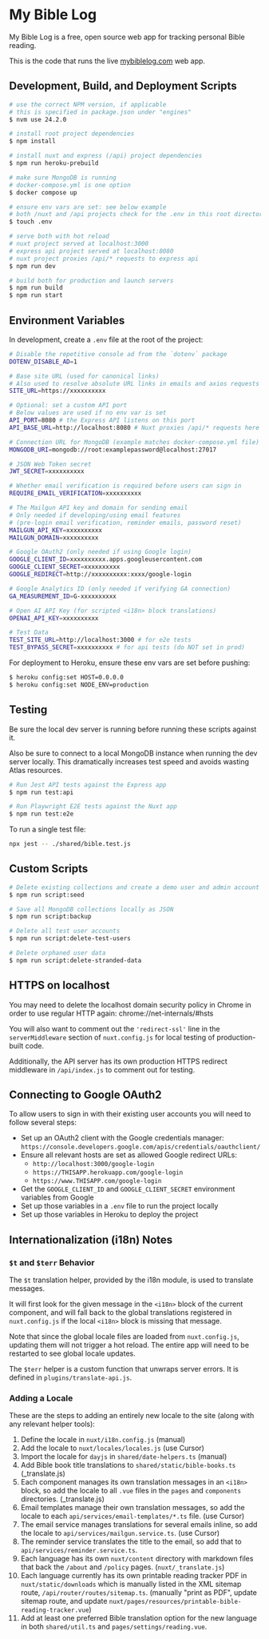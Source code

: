 # My Bible Log

My Bible Log is a free, open source web app for tracking personal Bible reading.

This is the code that runs the live [mybiblelog.com](https://www.mybiblelog.com/) web app.

## Development, Build, and Deployment Scripts

```bash
# use the correct NPM version, if applicable
# this is specified in package.json under "engines"
$ nvm use 24.2.0

# install root project dependencies
$ npm install

# install nuxt and express (/api) project dependencies
$ npm run heroku-prebuild

# make sure MongoDB is running
# docker-compose.yml is one option
$ docker compose up

# ensure env vars are set: see below example
# both /nuxt and /api projects check for the .env in this root directory
$ touch .env

# serve both with hot reload
# nuxt project served at localhost:3000
# express api project served at localhost:8080
# nuxt project proxies /api/* requests to express api
$ npm run dev

# build both for production and launch servers
$ npm run build
$ npm run start
```

## Environment Variables

In development, create a `.env` file at the root of the project:

```bash
# Disable the repetitive console ad from the `dotenv` package
DOTENV_DISABLE_AD=1

# Base site URL (used for canonical links)
# Also used to resolve absolute URL links in emails and axios requests
SITE_URL=https://xxxxxxxxxx

# Optional: set a custom API port
# Below values are used if no env var is set
API_PORT=8080 # the Express API listens on this port
API_BASE_URL=http://localhost:8080 # Nuxt proxies /api/* requests here

# Connection URL for MongoDB (example matches docker-compose.yml file)
MONGODB_URI=mongodb://root:examplepassword@localhost:27017

# JSON Web Token secret
JWT_SECRET=xxxxxxxxxx

# Whether email verification is required before users can sign in
REQUIRE_EMAIL_VERIFICATION=xxxxxxxxxx

# The Mailgun API key and domain for sending email
# Only needed if developing/using email features
# (pre-login email verification, reminder emails, password reset)
MAILGUN_API_KEY=xxxxxxxxxx
MAILGUN_DOMAIN=xxxxxxxxxx

# Google OAuth2 (only needed if using Google login)
GOOGLE_CLIENT_ID=xxxxxxxxxx.apps.googleusercontent.com
GOOGLE_CLIENT_SECRET=xxxxxxxxxx
GOOGLE_REDIRECT=http://xxxxxxxxxx:xxxx/google-login

# Google Analytics ID (only needed if verifying GA connection)
GA_MEASUREMENT_ID=G-xxxxxxxxxx

# Open AI API Key (for scripted <i18n> block translations)
OPENAI_API_KEY=xxxxxxxxxx

# Test Data
TEST_SITE_URL=http://localhost:3000 # for e2e tests
TEST_BYPASS_SECRET=xxxxxxxxxx # for api tests (do NOT set in prod)
```

For deployment to Heroku, ensure these env vars are set before pushing:

```bash
$ heroku config:set HOST=0.0.0.0
$ heroku config:set NODE_ENV=production
```

## Testing

Be sure the local dev server is running before running these scripts against it.

Also be sure to connect to a local MongoDB instance when running the dev server locally. This dramatically increases test speed and avoids wasting Atlas resources.

```bash
# Run Jest API tests against the Express app
$ npm run test:api

# Run Playwright E2E tests against the Nuxt app
$ npm run test:e2e
```

To run a single test file:

```sh
npx jest -- ./shared/bible.test.js
```

## Custom Scripts

```bash
# Delete existing collections and create a demo user and admin account
$ npm run script:seed

# Save all MongoDB collections locally as JSON
$ npm run script:backup

# Delete all test user accounts
$ npm run script:delete-test-users

# Delete orphaned user data
$ npm run script:delete-stranded-data
```

## HTTPS on localhost

You may need to delete the localhost domain security policy in Chrome in order to use regular HTTP again: chrome://net-internals/#hsts

You will also want to comment out the `'redirect-ssl'` line in the `serverMiddleware` section of `nuxt.config.js` for local testing of production-built code.

Additionally, the API server has its own production HTTPS redirect middleware in `/api/index.js` to comment out for testing.

## Connecting to Google OAuth2

To allow users to sign in with their existing user accounts you will need to follow several steps:

- Set up an OAuth2 client with the Google credentials manager: `https://console.developers.google.com/apis/credentials/oauthclient/`
- Ensure all relevant hosts are set as allowed Google redirect URLs:
  - `http://localhost:3000/google-login`
  - `https://THISAPP.herokuapp.com/google-login`
  - `https://www.THISAPP.com/google-login`
- Get the `GOOGLE_CLIENT_ID` and `GOOGLE_CLIENT_SECRET` environment variables from Google
- Set up those variables in a `.env` file to run the project locally
- Set up those variables in Heroku to deploy the project

## Internationalization (i18n) Notes

### `$t` and `$terr` Behavior

The `$t` translation helper, provided by the i18n module, is used to translate messages.

It will first look for the given message in the `<i18n>` block of the current component, and will fall back to the global translations registered in `nuxt.config.js` if the local `<i18n>` block is missing that message.

Note that since the global locale files are loaded from `nuxt.config.js`, updating them will not trigger a hot reload. The entire app will need to be restarted to see global locale updates.

The `$terr` helper is a custom function that unwraps server errors. It is defined in `plugins/translate-api.js`.

### Adding a Locale

These are the steps to adding an entirely new locale to the site (along with any relevant helper tools):

1. Define the locale in `nuxt/i18n.config.js` (manual)
1. Add the locale to `nuxt/locales/locales.js` (use Cursor)
1. Import the locale for `dayjs` in `shared/date-helpers.ts` (manual)
1. Add Bible book title translations to `shared/static/bible-books.ts` (\_translate.js)
1. Each component manages its own translation messages in an `<i18n>` block, so add the locale to all `.vue` files in the `pages` and `components` directories. (\_translate.js)
1. Email templates manage their own translation messages, so add the locale to each `api/services/email-templates/*.ts` file. (use Cursor)
1. The email service manages translations for several emails inline, so add the locale to `api/services/mailgun.service.ts`. (use Cursor)
1. The reminder service translates the title to the email, so add that to `api/services/reminder.service.ts`.
1. Each language has its own `nuxt/content` directory with markdown files that back the `/about` and `/policy` pages. (`nuxt/_translate.js`)
1. Each language currently has its own printable reading tracker PDF in `nuxt/static/downloads` which is manually listed in the XML sitemap route, `/api/router/routes/sitemap.ts`. (manually "print as PDF", update sitemap route, and update `nuxt/pages/resources/printable-bible-reading-tracker.vue`)
1. Add at least one preferred Bible translation option for the new language in both `shared/util.ts` and `pages/settings/reading.vue`.
